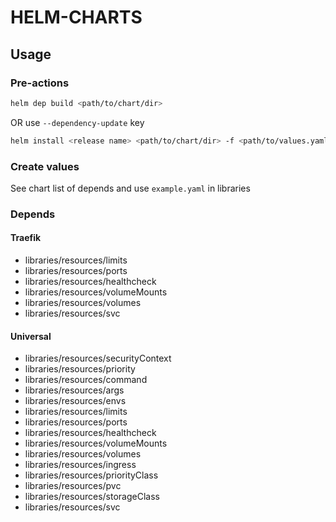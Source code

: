# HELM-CHARTS

## Usage
### Pre-actions
```bash
helm dep build <path/to/chart/dir>
```
OR use ```--dependency-update``` key
```bash
helm install <release name> <path/to/chart/dir> -f <path/to/values.yaml> --dependency-update
```

### Create values 
See chart list of depends and use ```example.yaml``` in libraries

### Depends
#### Traefik
- libraries/resources/limits
- libraries/resources/ports
- libraries/resources/healthcheck
- libraries/resources/volumeMounts
- libraries/resources/volumes
- libraries/resources/svc

#### Universal
- libraries/resources/securityContext
- libraries/resources/priority
- libraries/resources/command
- libraries/resources/args
- libraries/resources/envs
- libraries/resources/limits
- libraries/resources/ports
- libraries/resources/healthcheck
- libraries/resources/volumeMounts
- libraries/resources/volumes
- libraries/resources/ingress
- libraries/resources/priorityClass
- libraries/resources/pvc
- libraries/resources/storageClass
- libraries/resources/svc